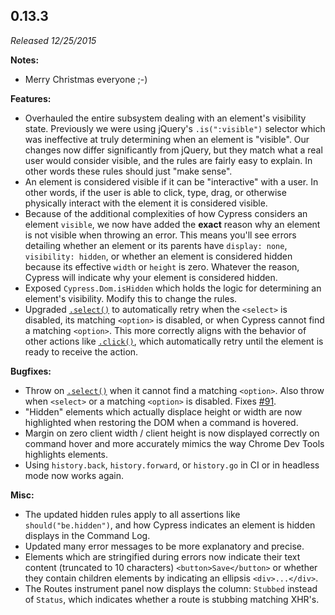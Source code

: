 ## 0.13.3

_Released 12/25/2015_

**Notes:**

- Merry Christmas everyone ;-)

**Features:**

- Overhauled the entire subsystem dealing with an element's visibility state.
  Previously we were using jQuery's `.is(":visible")` selector which was
  ineffective at truly determining when an element is "visible". Our changes now
  differ significantly from jQuery, but they match what a real user would
  consider visible, and the rules are fairly easy to explain. In other words
  these rules should just "make sense".
- An element is considered visible if it can be "interactive" with a user. In
  other words, if the user is able to click, type, drag, or otherwise physically
  interact with the element it is considered visible.
- Because of the additional complexities of how Cypress considers an element
  `visible`, we now have added the **exact** reason why an element is not
  visible when throwing an error. This means you'll see errors detailing whether
  an element or its parents have `display: none`, `visibility: hidden`, or
  whether an element is considered hidden because its effective `width` or
  `height` is zero. Whatever the reason, Cypress will indicate why your element
  is considered hidden.
- Exposed `Cypress.Dom.isHidden` which holds the logic for determining an
  element's visibility. Modify this to change the rules.
- Upgraded [`.select()`](/api/commands/select) to automatically retry when the
  `<select>` is disabled, its matching `<option>` is disabled, or when Cypress
  cannot find a matching `<option>`. This more correctly aligns with the
  behavior of other actions like [`.click()`](/api/commands/click), which
  automatically retry until the element is ready to receive the action.

**Bugfixes:**

- Throw on [`.select()`](/api/commands/select) when it cannot find a matching
  `<option>`. Also throw when `<select>` or a matching `<option>` is disabled.
  Fixes [#91](https://github.com/cypress-io/cypress/issues/91).
- "Hidden" elements which actually displace height or width are now highlighted
  when restoring the DOM when a command is hovered.
- Margin on zero client width / client height is now displayed correctly on
  command hover and more accurately mimics the way Chrome Dev Tools highlights
  elements.
- Using `history.back`, `history.forward`, or `history.go` in CI or in headless
  mode now works again.

**Misc:**

- The updated hidden rules apply to all assertions like `should("be.hidden")`,
  and how Cypress indicates an element is hidden displays in the Command Log.
- Updated many error messages to be more explanatory and precise.
- Elements which are stringified during errors now indicate their text content
  (truncated to 10 characters) `<button>Save</button>` or whether they contain
  children elements by indicating an ellipsis `<div>...</div>`.
- The Routes instrument panel now displays the column: `Stubbed` instead of
  `Status`, which indicates whether a route is stubbing matching XHR's.
